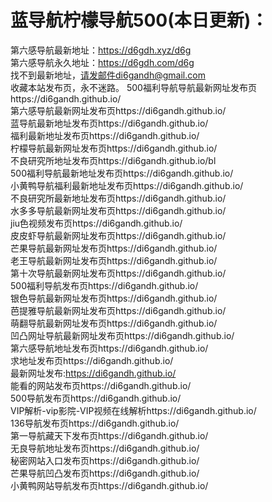 # 蓝导航柠檬导航500(本日更新)：
第六感导航最新地址：https://d6gdh.xyz/d6g</br>
第六感导航永久地址：https://d6gdh.com/d6g</br>
找不到最新地址，请发邮件di6gandh@gmail.com</br>
收藏本站发布页，永不迷路。
500福利导航导航最新网址发布页https://di6gandh.github.io/</br>
第六感导航最新网址发布页https://di6gandh.github.io/</br>
蓝导航最新地址发布页https://di6gandh.github.io/</br>
福利最新地址发布页https://di6gandh.github.io/</br>
柠檬导航最新网址发布页https://di6gandh.github.io/</br>
不良研究所地址发布页https://di6gandh.github.io/bl</br>
500福利导航最新地址发布页https://di6gandh.github.io/</br>
小黄鸭导航福利最新地址发布页https://di6gandh.github.io/</br>
不良研究所最新地址发布页https://di6gandh.github.io/</br>
水多多导航最新网址发布页https://di6gandh.github.io/</br>
jiu色视频发布页https://di6gandh.github.io/</br>
皮皮虾导航最新网址发布页https://di6gandh.github.io/</br>
芒果导航最新网址发布页https://di6gandh.github.io/</br>
老王导航最新网址发布页https://di6gandh.github.io/</br>
第十次导航最新网址发布页https://di6gandh.github.io/</br>
500福利导航发布页https://di6gandh.github.io/</br>
银色导航最新网址发布页https://di6gandh.github.io/</br>
芭提雅导航最新网址发布页https://di6gandh.github.io/</br>
萌翻导航最新网址发布页https://di6gandh.github.io/</br>
凹凸网址导航最新网址发布页https://di6gandh.github.io/</br>
第六感导航地址发布页https://di6gandh.github.io/</br>
求地址发布页https://di6gandh.github.io/</br>
最新网址发布:https://di6gandh.github.io/</br>
能看的网站发布页https://di6gandh.github.io/</br>
500导航发布页https://di6gandh.github.io/</br>
VIP解析-vip影院-VIP视频在线解析https://di6gandh.github.io/</br>
136导航发布页https://di6gandh.github.io/</br>
第一导航藏天下发布页https://di6gandh.github.io/</br>
无良导航地址发布页https://di6gandh.github.io/</br>
秘密网站入口发布页https://di6gandh.github.io/</br>
芒果导航凹凸发布页https://di6gandh.github.io/</br>
小黄鸭网站导航发布页https://di6gandh.github.io/</br>


